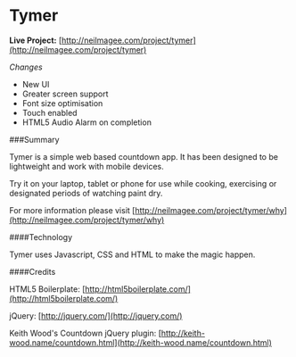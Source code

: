 Tymer
=====

**Live Project:** [http://neilmagee.com/project/tymer](http://neilmagee.com/project/tymer)

*Changes*

- New UI
- Greater screen support
- Font size optimisation
- Touch enabled
- HTML5 Audio Alarm on completion

###Summary

Tymer is a simple web based countdown app. It has been designed to be lightweight and work with mobile devices.

Try it on your laptop, tablet or phone for use while cooking, exercising or designated periods of watching paint dry.

For more information please visit [http://neilmagee.com/project/tymer/why](http://neilmagee.com/project/tymer/why)

####Technology

Tymer uses Javascript, CSS and HTML to make the magic happen.

####Credits

HTML5 Boilerplate: [http://html5boilerplate.com/](http://html5boilerplate.com/)

jQuery: [http://jquery.com/](http://jquery.com/)

Keith Wood's Countdown jQuery plugin: [http://keith-wood.name/countdown.html](http://keith-wood.name/countdown.html)